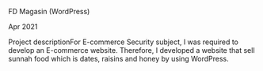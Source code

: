 FD Magasin (WordPress)

Apr 2021

Project descriptionFor E-commerce Security subject, I was required to develop an E-commerce website. Therefore, I developed a website that sell sunnah food which is dates, raisins and honey by using WordPress.
